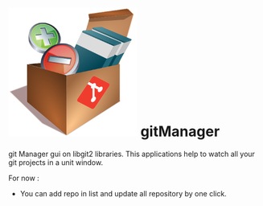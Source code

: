 
![alt tag](https://github.com/mola/gitManager/raw/master/gitmanager.png) gitManager
==========

git Manager gui on libgit2 libraries. This applications help to watch all your git projects in a unit window.

For now :

  * You can add repo in list and update all repository by one click.
